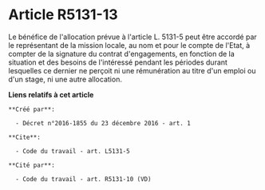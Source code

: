 # Article R5131-13

Le bénéfice de l'allocation prévue à l'article L. 5131-5 peut être accordé par le représentant de la mission locale, au nom
et pour le compte de l'Etat, à compter de la signature du contrat d'engagements, en fonction de la situation et des besoins
de l'intéressé pendant les périodes durant lesquelles ce dernier ne perçoit ni une rémunération au titre d'un emploi ou d'un
stage, ni une autre allocation.

**Liens relatifs à cet article**

	**Créé par**:

	  - Décret n°2016-1855 du 23 décembre 2016 - art. 1

	**Cite**:

	  - Code du travail - art. L5131-5

	**Cité par**:

	  - Code du travail - art. R5131-10 (VD)
